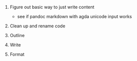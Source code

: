 
1. Figure out basic way to just write content
    - see if pandoc markdown with agda unicode input works

2. Clean up and rename code
3. Outline
4. Write
5. Format


